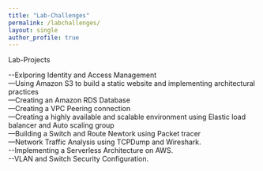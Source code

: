 ```yaml
---
title: "Lab-Challenges"
permalink: /labchallenges/
layout: single
author_profile: true
---
```

Lab-Projects

--Exlporing Identity and Access Management<br>
—Using Amazon S3 to build a static website and implementing architectural practices<br>
—Creating an Amazon RDS Database<br> 
—Creating a VPC Peering connection<br>
—Creating a highly available and scalable environment using Elastic load balancer and Auto scaling group<br> 
—Building a Switch and Route Newtork using Packet tracer<br> 
—Network Traffic Analysis using TCPDump and Wireshark.<br>
--Implementing a Serverless Architecture on AWS.<br>
--VLAN and Switch Security Configuration.

